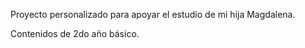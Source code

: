 Proyecto personalizado para apoyar el estudio de mi hija Magdalena. 

Contenidos de 2do año básico.

